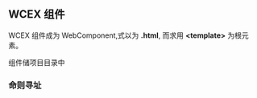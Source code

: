 <!--DESC: {"icon":"explore"} -->

## WCEX 组件

WCEX 组件成为 WebComponent,式以为 **.html**, 而求用 **\<template\>** 为根元素。

组件储项目目录中

### 命则寻址


